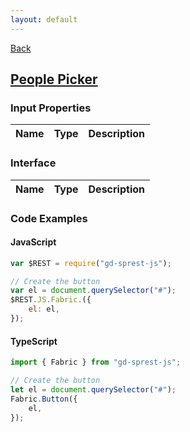 ```yaml
---
layout: default
---
```

[Back](/js/fabric)
## [People Picker](https://dev.office.com/fabric-js/Components/PeoplePicker/PeoplePicker.html)
### Input Properties

| Name | Type | Description |
| --- | --- | --- |

### Interface

| Name | Type | Description |
| --- | --- | --- |

### Code Examples
#### JavaScript
```js
var $REST = require("gd-sprest-js");

// Create the button
var el = document.querySelector("#");
$REST.JS.Fabric.({
    el: el,
});
```
#### TypeScript
```ts
import { Fabric } from "gd-sprest-js";

// Create the button
let el = document.querySelector("#");
Fabric.Button({
    el,
});
```